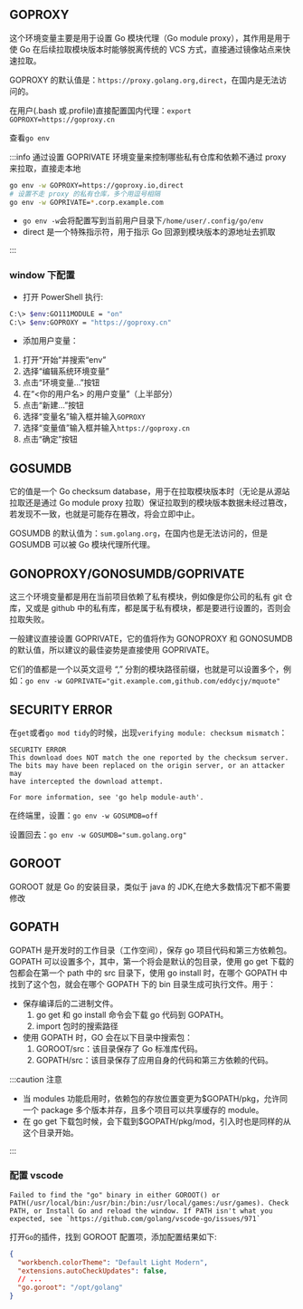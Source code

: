 ## GOPROXY

这个环境变量主要是用于设置 Go 模块代理（Go module proxy），其作用是用于使 Go 在后续拉取模块版本时能够脱离传统的 VCS 方式，直接通过镜像站点来快速拉取。

GOPROXY 的默认值是：`https://proxy.golang.org,direct`，在国内是无法访问的。

在用户(.bash 或.profile)直接配置国内代理：`export GOPROXY=https://goproxy.cn`

查看`go env`

:::info
通过设置 GOPRIVATE 环境变量来控制哪些私有仓库和依赖不通过 proxy 来拉取，直接走本地

```bash
go env -w GOPROXY=https://goproxy.io,direct
# 设置不走 proxy 的私有仓库，多个用逗号相隔
go env -w GOPRIVATE=*.corp.example.com
```

- `go env -w`会将配置写到当前用户目录下`/home/user/.config/go/env`
- direct 是一个特殊指示符，用于指示 Go 回源到模块版本的源地址去抓取

:::

### window 下配置

- 打开 PowerShell 执行:

```bash
C:\> $env:GO111MODULE = "on"
C:\> $env:GOPROXY = "https://goproxy.cn"
```

- 添加用户变量：

1. 打开“开始”并搜索“env”
2. 选择“编辑系统环境变量”
3. 点击“环境变量…”按钮
4. 在“<你的用户名> 的用户变量”（上半部分）
5. 点击“新建…”按钮
6. 选择“变量名”输入框并输入`GOPROXY`
7. 选择“变量值”输入框并输入`https://goproxy.cn`
8. 点击“确定”按钮

## GOSUMDB

它的值是一个 Go checksum database，用于在拉取模块版本时（无论是从源站拉取还是通过 Go module proxy 拉取）保证拉取到的模块版本数据未经过篡改，若发现不一致，也就是可能存在篡改，将会立即中止。

GOSUMDB 的默认值为：`sum.golang.org`，在国内也是无法访问的，但是 GOSUMDB 可以被 Go 模块代理所代理。

## GONOPROXY/GONOSUMDB/GOPRIVATE

这三个环境变量都是用在当前项目依赖了私有模块，例如像是你公司的私有 git 仓库，又或是 github 中的私有库，都是属于私有模块，都是要进行设置的，否则会拉取失败。

一般建议直接设置 GOPRIVATE，它的值将作为 GONOPROXY 和 GONOSUMDB 的默认值，所以建议的最佳姿势是直接使用 GOPRIVATE。

它们的值都是一个以英文逗号 “,” 分割的模块路径前缀，也就是可以设置多个，例如：`go env -w GOPRIVATE="git.example.com,github.com/eddycjy/mquote"`

## SECURITY ERROR

在`get`或者`go mod tidy`的时候，出现`verifying module: checksum mismatch`：

```log
SECURITY ERROR
This download does NOT match the one reported by the checksum server.
The bits may have been replaced on the origin server, or an attacker may
have intercepted the download attempt.

For more information, see 'go help module-auth'.
```

在终端里，设置：`go env -w GOSUMDB=off`

设置回去：`go env -w GOSUMDB="sum.golang.org"`

## GOROOT

GOROOT 就是 Go 的安装目录，类似于 java 的 JDK,在绝大多数情况下都不需要修改

## GOPATH

GOPATH 是开发时的工作目录（工作空间），保存 go 项目代码和第三方依赖包。GOPATH 可以设置多个，其中，第一个将会是默认的包目录，使用 go get 下载的包都会在第一个 path 中的 src 目录下，使用 go install 时，在哪个 GOPATH 中找到了这个包，就会在哪个 GOPATH 下的 bin 目录生成可执行文件。用于：

- 保存编译后的二进制文件。
  1. go get 和 go install 命令会下载 go 代码到 GOPATH。
  2. import 包时的搜索路径
- 使用 GOPATH 时，GO 会在以下目录中搜索包：
  1. GOROOT/src：该目录保存了 Go 标准库代码。
  2. GOPATH/src：该目录保存了应用自身的代码和第三方依赖的代码。

:::caution 注意

- 当 modules 功能启用时，依赖包的存放位置变更为$GOPATH/pkg，允许同一个 package 多个版本并存，且多个项目可以共享缓存的 module。
- 在 go get 下载包时候，会下载到$GOPATH/pkg/mod，引入时也是同样的从这个目录开始。

:::

### 配置 vscode

```log
Failed to find the "go" binary in either GOROOT() or PATH(/usr/local/bin:/usr/bin:/bin:/usr/local/games:/usr/games). Check PATH, or Install Go and reload the window. If PATH isn't what you expected, see `https://github.com/golang/vscode-go/issues/971`
```

打开`Go`的插件，找到 GOROOT 配置项，添加配置结果如下:

```json
{
  "workbench.colorTheme": "Default Light Modern",
  "extensions.autoCheckUpdates": false,
  // ...
  "go.goroot": "/opt/golang"
}
```
